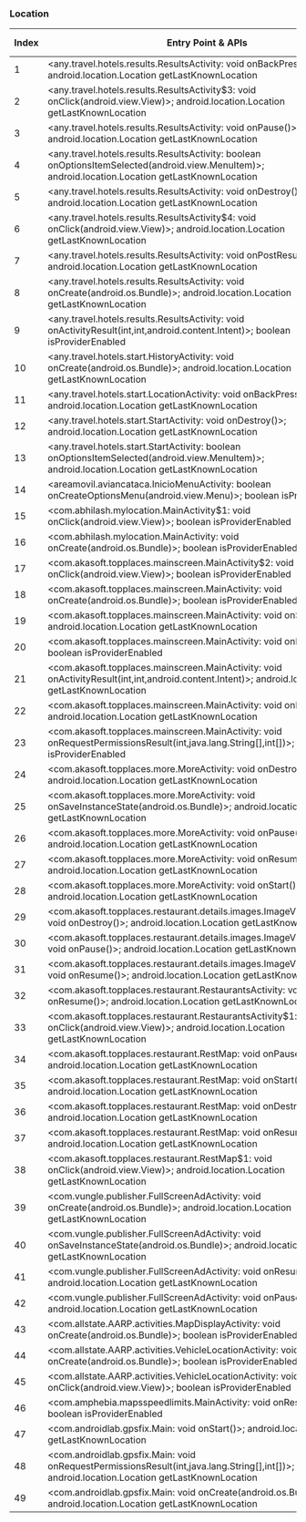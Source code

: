### Location
| Index | Entry Point & APIs | Screen shot | Resource id | Label |
| ------------- | ------------- | ------------- |-------------|-------------|
| 1 | <any.travel.hotels.results.ResultsActivity: void onBackPressed()>; android.location.Location getLastKnownLocation | ![](F:\COSMOS\output\py\Play_win8\Travel_Local\any.travel.hotels\any.travel.hotels.results.ResultsActivity.png) |  |  |
| 2 | <any.travel.hotels.results.ResultsActivity$3: void onClick(android.view.View)>; android.location.Location getLastKnownLocation | ![](F:\COSMOS\output\py\Play_win8\Travel_Local\any.travel.hotels\any.travel.hotels.results.ResultsActivity.png) |  | |
| 3 | <any.travel.hotels.results.ResultsActivity: void onPause()>; android.location.Location getLastKnownLocation | ![](F:\COSMOS\output\py\Play_win8\Travel_Local\any.travel.hotels\any.travel.hotels.results.ResultsActivity.png) |  | |
| 4 | <any.travel.hotels.results.ResultsActivity: boolean onOptionsItemSelected(android.view.MenuItem)>; android.location.Location getLastKnownLocation | ![](F:\COSMOS\output\py\Play_win8\Travel_Local\any.travel.hotels\any.travel.hotels.results.ResultsActivity.png) |  | |
| 5 | <any.travel.hotels.results.ResultsActivity: void onDestroy()>; android.location.Location getLastKnownLocation | ![](F:\COSMOS\output\py\Play_win8\Travel_Local\any.travel.hotels\any.travel.hotels.results.ResultsActivity.png) |  | |
| 6 | <any.travel.hotels.results.ResultsActivity$4: void onClick(android.view.View)>; android.location.Location getLastKnownLocation | ![](F:\COSMOS\output\py\Play_win8\Travel_Local\any.travel.hotels\any.travel.hotels.results.ResultsActivity.png) |  | |
| 7 | <any.travel.hotels.results.ResultsActivity: void onPostResume()>; android.location.Location getLastKnownLocation | ![](F:\COSMOS\output\py\Play_win8\Travel_Local\any.travel.hotels\any.travel.hotels.results.ResultsActivity.png) |  | |
| 8 | <any.travel.hotels.results.ResultsActivity: void onCreate(android.os.Bundle)>; android.location.Location getLastKnownLocation | ![](F:\COSMOS\output\py\Play_win8\Travel_Local\any.travel.hotels\any.travel.hotels.results.ResultsActivity.png) |  | |
| 9 | <any.travel.hotels.results.ResultsActivity: void onActivityResult(int,int,android.content.Intent)>; boolean isProviderEnabled | ![](F:\COSMOS\output\py\Play_win8\Travel_Local\any.travel.hotels\any.travel.hotels.results.ResultsActivity.png) |  | |
| 10 | <any.travel.hotels.start.HistoryActivity: void onCreate(android.os.Bundle)>; android.location.Location getLastKnownLocation | ![](F:\COSMOS\output\py\Play_win8\Travel_Local\any.travel.hotels\any.travel.hotels.start.HistoryActivity.png) |  | |
| 11 | <any.travel.hotels.start.LocationActivity: void onBackPressed()>; android.location.Location getLastKnownLocation | ![](F:\COSMOS\output\py\Play_win8\Travel_Local\any.travel.hotels\any.travel.hotels.start.LocationActivity.png) |  | T |
| 12 | <any.travel.hotels.start.StartActivity: void onDestroy()>; android.location.Location getLastKnownLocation | ![](F:\COSMOS\output\py\Play_win8\Travel_Local\any.travel.hotels\any.travel.hotels.start.StartActivity.png) |  | T |
| 13 | <any.travel.hotels.start.StartActivity: boolean onOptionsItemSelected(android.view.MenuItem)>; android.location.Location getLastKnownLocation | ![](F:\COSMOS\output\py\Play_win8\Travel_Local\any.travel.hotels\any.travel.hotels.start.StartActivity.png) |  | T |
| 14 | <areamovil.aviancataca.InicioMenuActivity: boolean onCreateOptionsMenu(android.view.Menu)>; boolean isProviderEnabled | ![](F:\COSMOS\output\py\Play_win8\Travel_Local\areamovil.aviancataca\areamovil.aviancataca.InicioMenuActivity.png) |  | F |
| 15 | <com.abhilash.mylocation.MainActivity$1: void onClick(android.view.View)>; boolean isProviderEnabled | ![](F:\COSMOS\output\py\Play_win8\Travel_Local\com.abhilash.mylocation\com.abhilash.mylocation.MainActivity.png) |  | T |
| 16 | <com.abhilash.mylocation.MainActivity: void onCreate(android.os.Bundle)>; boolean isProviderEnabled | ![](F:\COSMOS\output\py\Play_win8\Travel_Local\com.abhilash.mylocation\com.abhilash.mylocation.MainActivity.png) |  | T |
| 17 | <com.akasoft.topplaces.mainscreen.MainActivity$2: void onClick(android.view.View)>; boolean isProviderEnabled | ![](F:\COSMOS\output\py\Play_win8\Travel_Local\com.akasoft.topplaces\com.akasoft.topplaces.mainscreen.MainActivity.png) |  | T |
| 18 | <com.akasoft.topplaces.mainscreen.MainActivity: void onCreate(android.os.Bundle)>; boolean isProviderEnabled | ![](F:\COSMOS\output\py\Play_win8\Travel_Local\com.akasoft.topplaces\com.akasoft.topplaces.mainscreen.MainActivity.png) |  | T |
| 19 | <com.akasoft.topplaces.mainscreen.MainActivity: void onStart()>; android.location.Location getLastKnownLocation | ![](F:\COSMOS\output\py\Play_win8\Travel_Local\com.akasoft.topplaces\com.akasoft.topplaces.mainscreen.MainActivity.png) |  | T |
| 20 | <com.akasoft.topplaces.mainscreen.MainActivity: void onResume()>; boolean isProviderEnabled | ![](F:\COSMOS\output\py\Play_win8\Travel_Local\com.akasoft.topplaces\com.akasoft.topplaces.mainscreen.MainActivity.png) |  | T |
| 21 | <com.akasoft.topplaces.mainscreen.MainActivity: void onActivityResult(int,int,android.content.Intent)>; android.location.Location getLastKnownLocation | ![](F:\COSMOS\output\py\Play_win8\Travel_Local\com.akasoft.topplaces\com.akasoft.topplaces.mainscreen.MainActivity.png) |  | T |
| 22 | <com.akasoft.topplaces.mainscreen.MainActivity: void onPause()>; android.location.Location getLastKnownLocation | ![](F:\COSMOS\output\py\Play_win8\Travel_Local\com.akasoft.topplaces\com.akasoft.topplaces.mainscreen.MainActivity.png) |  | T |
| 23 | <com.akasoft.topplaces.mainscreen.MainActivity: void onRequestPermissionsResult(int,java.lang.String[],int[])>; boolean isProviderEnabled | ![](F:\COSMOS\output\py\Play_win8\Travel_Local\com.akasoft.topplaces\com.akasoft.topplaces.mainscreen.MainActivity.png) |  | T |
| 24 | <com.akasoft.topplaces.more.MoreActivity: void onDestroy()>; android.location.Location getLastKnownLocation | ![](F:\COSMOS\output\py\Play_win8\Travel_Local\com.akasoft.topplaces\com.akasoft.topplaces.more.MoreActivity.png) |  | |
| 25 | <com.akasoft.topplaces.more.MoreActivity: void onSaveInstanceState(android.os.Bundle)>; android.location.Location getLastKnownLocation | ![](F:\COSMOS\output\py\Play_win8\Travel_Local\com.akasoft.topplaces\com.akasoft.topplaces.more.MoreActivity.png) |  | |
| 26 | <com.akasoft.topplaces.more.MoreActivity: void onPause()>; android.location.Location getLastKnownLocation | ![](F:\COSMOS\output\py\Play_win8\Travel_Local\com.akasoft.topplaces\com.akasoft.topplaces.more.MoreActivity.png) |  | |
| 27 | <com.akasoft.topplaces.more.MoreActivity: void onResume()>; android.location.Location getLastKnownLocation | ![](F:\COSMOS\output\py\Play_win8\Travel_Local\com.akasoft.topplaces\com.akasoft.topplaces.more.MoreActivity.png) |  | |
| 28 | <com.akasoft.topplaces.more.MoreActivity: void onStart()>; android.location.Location getLastKnownLocation | ![](F:\COSMOS\output\py\Play_win8\Travel_Local\com.akasoft.topplaces\com.akasoft.topplaces.more.MoreActivity.png) |  | |
| 29 | <com.akasoft.topplaces.restaurant.details.images.ImageViewPagerGalary: void onDestroy()>; android.location.Location getLastKnownLocation | ![](F:\COSMOS\output\py\Play_win8\Travel_Local\com.akasoft.topplaces\com.akasoft.topplaces.restaurant.details.images.ImageViewPagerGalary.png) |  | |
| 30 | <com.akasoft.topplaces.restaurant.details.images.ImageViewPagerGalary: void onPause()>; android.location.Location getLastKnownLocation | ![](F:\COSMOS\output\py\Play_win8\Travel_Local\com.akasoft.topplaces\com.akasoft.topplaces.restaurant.details.images.ImageViewPagerGalary.png) |  | |
| 31 | <com.akasoft.topplaces.restaurant.details.images.ImageViewPagerGalary: void onResume()>; android.location.Location getLastKnownLocation | ![](F:\COSMOS\output\py\Play_win8\Travel_Local\com.akasoft.topplaces\com.akasoft.topplaces.restaurant.details.images.ImageViewPagerGalary.png) |  | |
| 32 | <com.akasoft.topplaces.restaurant.RestaurantsActivity: void onResume()>; android.location.Location getLastKnownLocation | ![](F:\COSMOS\output\py\Play_win8\Travel_Local\com.akasoft.topplaces\com.akasoft.topplaces.restaurant.RestaurantsActivity.png) |  | |
| 33 | <com.akasoft.topplaces.restaurant.RestaurantsActivity$1: void onClick(android.view.View)>; android.location.Location getLastKnownLocation | ![](F:\COSMOS\output\py\Play_win8\Travel_Local\com.akasoft.topplaces\com.akasoft.topplaces.restaurant.RestaurantsActivity.png) |  | |
| 34 | <com.akasoft.topplaces.restaurant.RestMap: void onPause()>; android.location.Location getLastKnownLocation | ![](F:\COSMOS\output\py\Play_win8\Travel_Local\com.akasoft.topplaces\com.akasoft.topplaces.restaurant.RestMap.png) |  | |
| 35 | <com.akasoft.topplaces.restaurant.RestMap: void onStart()>; android.location.Location getLastKnownLocation | ![](F:\COSMOS\output\py\Play_win8\Travel_Local\com.akasoft.topplaces\com.akasoft.topplaces.restaurant.RestMap.png) |  | |
| 36 | <com.akasoft.topplaces.restaurant.RestMap: void onDestroy()>; android.location.Location getLastKnownLocation | ![](F:\COSMOS\output\py\Play_win8\Travel_Local\com.akasoft.topplaces\com.akasoft.topplaces.restaurant.RestMap.png) |  | |
| 37 | <com.akasoft.topplaces.restaurant.RestMap: void onResume()>; android.location.Location getLastKnownLocation | ![](F:\COSMOS\output\py\Play_win8\Travel_Local\com.akasoft.topplaces\com.akasoft.topplaces.restaurant.RestMap.png) |  | |
| 38 | <com.akasoft.topplaces.restaurant.RestMap$1: void onClick(android.view.View)>; android.location.Location getLastKnownLocation | ![](F:\COSMOS\output\py\Play_win8\Travel_Local\com.akasoft.topplaces\com.akasoft.topplaces.restaurant.RestMap.png) |  | |
| 39 | <com.vungle.publisher.FullScreenAdActivity: void onCreate(android.os.Bundle)>; android.location.Location getLastKnownLocation | ![](F:\COSMOS\output\py\Play_win8\Travel_Local\com.akasoft.topplaces\com.vungle.publisher.FullScreenAdActivity.png) |  | T |
| 40 | <com.vungle.publisher.FullScreenAdActivity: void onSaveInstanceState(android.os.Bundle)>; android.location.Location getLastKnownLocation | ![](F:\COSMOS\output\py\Play_win8\Travel_Local\com.akasoft.topplaces\com.vungle.publisher.FullScreenAdActivity.png) |  | T |
| 41 | <com.vungle.publisher.FullScreenAdActivity: void onResume()>; android.location.Location getLastKnownLocation | ![](F:\COSMOS\output\py\Play_win8\Travel_Local\com.akasoft.topplaces\com.vungle.publisher.FullScreenAdActivity.png) |  | T |
| 42 | <com.vungle.publisher.FullScreenAdActivity: void onPause()>; android.location.Location getLastKnownLocation | ![](F:\COSMOS\output\py\Play_win8\Travel_Local\com.akasoft.topplaces\com.vungle.publisher.FullScreenAdActivity.png) |  |  T|
| 43 | <com.allstate.AARP.activities.MapDisplayActivity: void onCreate(android.os.Bundle)>; boolean isProviderEnabled | ![](F:\COSMOS\output\py\Play_win8\Travel_Local\com.allstate.AARP\com.allstate.AARP.activities.MapDisplayActivity.png) |  | T |
| 44 | <com.allstate.AARP.activities.VehicleLocationActivity: void onCreate(android.os.Bundle)>; boolean isProviderEnabled | ![](F:\COSMOS\output\py\Play_win8\Travel_Local\com.allstate.AARP\com.allstate.AARP.activities.VehicleLocationActivity.png) |  | T |
| 45 | <com.allstate.AARP.activities.VehicleLocationActivity: void onClick(android.view.View)>; boolean isProviderEnabled | ![](F:\COSMOS\output\py\Play_win8\Travel_Local\com.allstate.AARP\com.allstate.AARP.activities.VehicleLocationActivity.png) |  | T |
| 46 | <com.amphebia.mapsspeedlimits.MainActivity: void onResume()>; boolean isProviderEnabled | ![](F:\COSMOS\output\py\Play_win8\Travel_Local\com.amphebia.mapsspeedlimits\com.amphebia.mapsspeedlimits.MainActivity.png) |  | |
| 47 | <com.androidlab.gpsfix.Main: void onStart()>; android.location.Location getLastKnownLocation | ![](F:\COSMOS\output\py\Play_win8\Travel_Local\com.androidlab.gpsfix\com.androidlab.gpsfix.Main.png) |  | T |
| 48 | <com.androidlab.gpsfix.Main: void onRequestPermissionsResult(int,java.lang.String[],int[])>; android.location.Location getLastKnownLocation | ![](F:\COSMOS\output\py\Play_win8\Travel_Local\com.androidlab.gpsfix\com.androidlab.gpsfix.Main.png) |  | T |
| 49 | <com.androidlab.gpsfix.Main: void onCreate(android.os.Bundle)>; android.location.Location getLastKnownLocation | ![](F:\COSMOS\output\py\Play_win8\Travel_Local\com.androidlab.gpsfix\com.androidlab.gpsfix.Main.png) |  | T |
